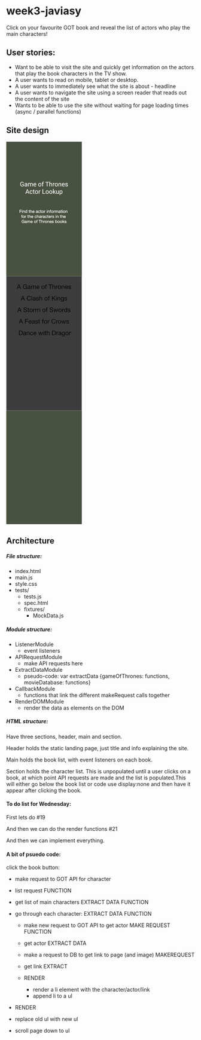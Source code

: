 # week3-javiasy

Click on your favourite GOT book and reveal the list of actors who play the main characters!

## User stories:
- Want to be able to visit the site and quickly get information on the actors that play the book characters in the TV show.
- A user wants to read on mobile, tablet or desktop.
- A user wants to immediately see what the site is about - headline
- A user wants to navigate the site using a screen reader that reads out the content of the site
- Wants to be able to use the site without waiting for page loading times (async / parallel functions)

## Site design
![mobile-design](https://raw.githubusercontent.com/FACN1/week3-javiasy/49d52c96fa851757f09478e162220ebbe25f91d1/designs/android-mobile-ui.png)

## Architecture

##### File structure:
- index.html
- main.js
- style.css
- tests/
    - tests.js
    - spec.html
    - fixtures/
        - MockData.js

##### Module structure:
- ListenerModule
    - event listeners
- APIRequestModule
    - make API requests here
- ExtractDataModule
    - pseudo-code: var extractData {gameOfThrones: functions, movieDatabase: functions}
- CallbackModule
    - functions that link the different makeRequest calls together
- RenderDOMModule
    - render the data as elements on the DOM

##### HTML structure:

Have three sections, header, main and section.

Header holds the static landing page, just title and info explaining the site.

Main holds the book list, with event listeners on each book.

Section holds the character list. This is unpopulated until a user clicks on a book, at which point API requests are made and the list is populated.This will either go below the book list or code use display:none and then have it appear after clicking the book.

#### To do list for Wednesday:

First lets do #19

And then we can do the render functions #21

And then we can implement everything.

#### A bit of psuedo code:
click the book button:

- make request to GOT API for character

- list request FUNCTION

 - get list of main characters   EXTRACT DATA FUNCTION


- go through each character:  EXTRACT DATA FUNCTION

  - make new request to GOT API to get
   actor MAKE REQUEST FUNCTION

  - get actor  EXTRACT DATA

  - make a request to DB to get link to page (and image) MAKEREQUEST

  - get link EXTRACT

  - RENDER
     - render a li element with the character/actor/link
     - append li to a ul

- RENDER
- replace old ul with new ul
- scroll page down to ul
